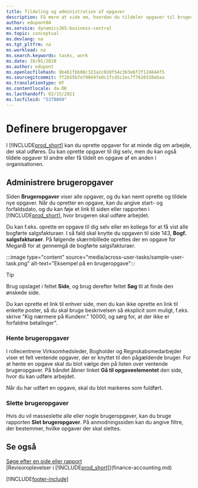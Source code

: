 ```yaml
---
title: Tildeling og administration af opgaver
description: Få mere at vide om, hvordan du tildeler opgaver til brugere, herunder bogholderen, i Business Central, og hvordan du afhenter og afslutter opgaver.
author: edupont04
ms.service: dynamics365-business-central
ms.topic: conceptual
ms.devlang: na
ms.tgt_pltfrm: na
ms.workload: na
ms.search.keywords: tasks, work
ms.date: 10/01/2020
ms.author: edupont
ms.openlocfilehash: 9b461fbb08c323a2c010f54c3b3e6f2f124844f5
ms.sourcegitcommit: ff2b55b7e790447e0c1fcd5c2ec7f7610338ebaa
ms.translationtype: HT
ms.contentlocale: da-DK
ms.lasthandoff: 02/15/2021
ms.locfileid: "5378869"
---
```

# <a name="define-user-tasks"></a>Definere brugeropgaver

I [!INCLUDE[prod_short](includes/prod_short.md)] kan du oprette opgaver for at minde dig om arbejde, der skal udføres. Du kan oprette opgaver til dig selv, men du kan også tildele opgaver til andre eller få tildelt en opgave af en anden i organisationen.  

## <a name="managing-user-tasks"></a>Administrere brugeropgaver

Siden **Brugeropgaver** viser alle opgaver, og du kan nemt oprette og tildele nye opgaver. Når du opretter en opgave, kan du angive start- og forfaldsdato, og du kan føje et link til siden eller rapporten i [!INCLUDE[prod_short](includes/prod_short.md)], hvor brugeren skal udføre arbejdet.  

Du kan f.eks. oprette en opgave til dig selv eller en kollega for at få vist alle bogførte salgsfakturaer. I så fald skal knytte du opgaven til side 143, **Bogf. salgsfakturaer**. På følgende skærmbillede oprettes der en opgave for MeganB for at gennemgå de bogførte salgsfakturaer.  

:::image type="content" source="media/across-user-tasks/sample-user-task.png" alt-text="Eksempel på en brugeropgave":::

> [!TIP]  
> Brug opslaget i feltet **Side**, og brug derefter feltet **Søg** til at finde den ønskede side.  
>
> Du kan oprette et link til enhver side, men du kan ikke oprette en link til enkelte poster, så du skal bruge beskrivelsen så eksplicit som muligt, f.eks. skrive "Kig nærmere på Kundenr." 10000, og sørg for, at der ikke er forfaldne betalinger".

### <a name="picking-up-user-tasks"></a>Hente brugeropgaver

I rollecentrene Virksomhedsleder, Bogholder og Regnskabsmedarbejder viser et felt ventende opgaver, der er knyttet til den pågældende bruger. For at hente en opgave skal du blot vælge den på listen over ventende brugeropgaver. På båndet åbner linket **Gå til opgaveelementet** den side, hvor du kan udføre arbejdet.  

Når du har udført en opgave, skal du blot markeres som fuldført.  

### <a name="deleting-user-tasks"></a>Slette brugeropgaver

Hvis du vil masseslette alle eller nogle brugeropgaver, kan du bruge rapporten **Slet brugeropgaver**. På anmodningssiden kan du angive filtre, der bestemmer, hvilke opgaver der skal slettes.  

## <a name="see-also"></a>Se også

[Søge efter en side eller rapport](ui-search.md)  
[Revisoroplevelser i [!INCLUDE[prod_short](includes/prod_short.md)]](finance-accounting.md)  


[!INCLUDE[footer-include](includes/footer-banner.md)]